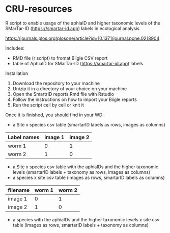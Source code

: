 # CRU-resources
R script to enable usage of the aphiaID and higher taxonomic levels of the SMarTar-ID (https://smartar-id.app) labels in ecological analysis

https://journals.plos.org/plosone/article?id=10.1371/journal.pone.0218904 

Includes: 
- RMD file (r script) to fromat Biigle CSV report 
- table of AphiaID for SMarTar-ID (https://smartar-id.app) labels 

Installation 
1) Download the repository to your machine 
2) Unizip it in a directory of your choice on your machine
3) Open the SmartrID reports.Rmd file with Rstudio 
4) Follow the instructions on how to import your Biigle reports 
5) Run the script cell by cell or knit it 

Once it is finished, you should find in your WD: 

- a Site x species csv table (smartarID labels as rows, images as columns) 

| Label names  | image 1 | image 2 |
| ------------- | ------------- | ------------- |
| worm 1  | 0 | 1 |
| worm 2  | 1  | 0 |

- a Site x species csv table with the aphiaIDs and the higher taxonomic levels (smartarID labels + taxonomy as rows, images as columns)
- a species x site csv table (images as rows, smartarID labels as columns)

| filename | worm 1 | worm 2 |
| ------------- | ------------- | ------------- |
| image 1  | 0 | 1 |
| image 2  | 1  | 0 |

- a species with the aphiaIDs and the higher taxonomic levels x site csv table (images as rows, smartarID labels + taxonomy as columns)


